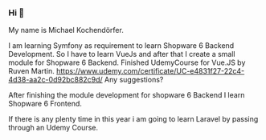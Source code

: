 ### Hi 👋

My name is Michael Kochendörfer.

I am learning Symfony as requirement to learn Shopware 6 Backend Development.
So I have to learn VueJs and after that I create a small module for Shopware 6 Backend.
Finished UdemyCourse for Vue.JS by Ruven Martin. https://www.udemy.com/certificate/UC-e4831f27-22c4-4d38-aa2c-0d92bc882c9d/
Any suggestions? 

After finishing the module development for shopware 6 Backend I learn Shopware 6 Frontend.

If there is any plenty time in this year i am going to learn Laravel by passing through an Udemy Course.

<!--
**Kochi93/kochi93** is a ✨ _special_ ✨ repository because its `README.md` (this file) appears on your GitHub profile.

Here are some ideas to get you started:

- 🔭 I’m currently working on ...
- 🌱 I’m currently learning ...
- 👯 I’m looking to collaborate on ...
- 🤔 I’m looking for help with ...
- 💬 Ask me about ...
- 📫 How to reach me: ...
- 😄 Pronouns: ...
- ⚡ Fun fact: ...
-->
